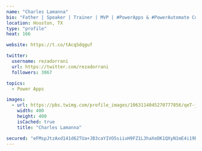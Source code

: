 ```yaml
---
name: "Charles Lamanna"
bio: "Father | Speaker | Trainer | MVP | #PowerApps & #PowerAutomate Community Super User | YouTuber Right-pointing triangle http://youtube.com/c/rezadorrani | Learn - Share - Clockwise rightwards and leftwards open circle arrows"
location: Houston, TX
type: "profile"
heat: 166

website: https://t.co/tAcqSdqguf

twitter:
  username: rezadorrani
  url: https://twitter.com/rezadorrani
  followers: 3067

topics:
  - Power Apps

images:
  - url: https://pbs.twimg.com/profile_images/1063114045270777856/qeT-jpWr_400x400.jpg
    width: 400
    height: 400
    isCached: true
    title: "Charles Lamanna"

secured: "eFMspJtzAxd141d62TUa+JB3caYIVO5siiuH9FZ1L3haXeDK1QXyN1mE4i19bANx0Eb97gai293yU9hfbkw0ssdzL3cuX31aw7fZb+Z2bUe6iFdApaCLZAr+e7vkNUQ8BCPBCpR/fXBTZhXit3iokJtTln68xVTrWCX8QMLwaa0LCqMp/+swKe1OiVCmVkImedy8xpY/3X9t6QaDWuMeBB/GX5LHc3ATdIHauSJoIPqsZdRt1kzWNhdft919K/YXGupFTNUzInwLCcZhherK7qZJYpbLNw8abV9U+7U1TmpfrTqpQB4a9b9Q6G0BPgl9MbF7SSFtW1/J/TzROQaofmgk4tbWN+9eGNRtcK3zI0osFpoZEyucGcI+96kTD+3wwjsJ6c9rxVBCtnn9ozzxTS2PfciDroumq4mt9t5Ghe4=;zCJt+u9UKibIoBoZ6ZwGxA=="
---
```


